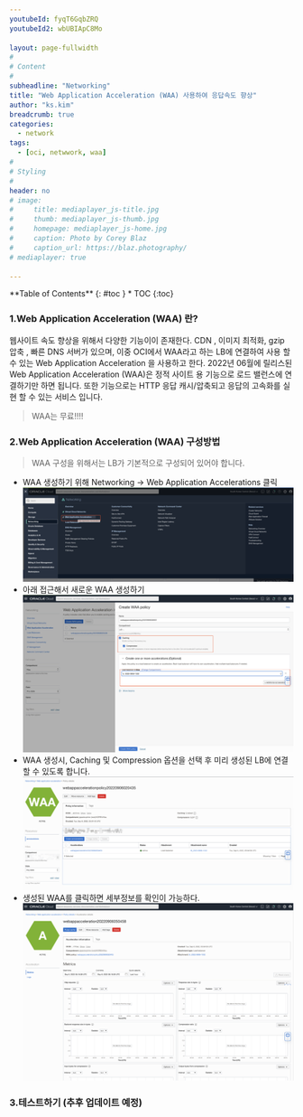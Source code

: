 ```yaml
---
youtubeId: fyqT6GqbZRQ
youtubeId2: wbUBIApC8Mo

layout: page-fullwidth
#
# Content
#
subheadline: "Networking"
title: "Web Application Acceleration (WAA) 사용하여 응답속도 향상"
author: "ks.kim"
breadcrumb: true
categories:
  - network 
tags:
  - [oci, netwwork, waa]
#
# Styling
#
header: no
# image:
#     title: mediaplayer_js-title.jpg
#     thumb: mediaplayer_js-thumb.jpg
#     homepage: mediaplayer_js-home.jpg
#     caption: Photo by Corey Blaz
#     caption_url: https://blaz.photography/
# mediaplayer: true

---
```



<div class="panel radius" markdown="1">
**Table of Contents**
{: #toc }
*  TOC
{:toc}
</div>


### 1.Web Application Acceleration (WAA) 란?
웹사이트 속도 향상을 위해서 다양한 기능이이 존재한다. CDN , 이미지 최적화, gzip 압축 , 빠른 DNS 서버가 있으며, 이중 OCI에서 WAA라고 하는 LB에 연결하여 사용 할 수 있는 Web Application Acceleration 을 사용하고 한다. 
2022년 06월에 릴리스된 Web Application Acceleration (WAA)은 정적 사이트 용 기능으로 로드 밸런스에 연결하기만 하면 됩니다. 또한 기능으로는 HTTP 응답 캐시/압축되고 응답의 고속화를 실현 할 수 있는 서비스 입니다. 

> WAA는 무료!!!!

### 2.Web Application Acceleration (WAA) 구성방법
> WAA 구성을 위해서는 LB가 기본적으로 구성되어 있어야 합니다.

- WAA 생성하기 위해 Networking -> Web Application Accelerations 클릭
![접근하기](/assets/img/infrastructure/WAA/SCR-20220906-kzu.png)
- 아래 접근해서 새로운 WAA 생성하기
![접근하기](/assets/img/infrastructure/WAA/SCR-20220906-l21.png)
- WAA 생성시, Caching 및 Compression 옵션을 선택 후 미리 생성된 LB에 연결 할 수 있도록 합니다.
![접근하기](/assets/img/infrastructure/WAA/SCR-20220906-l5g.png)
- 생성된 WAA를 클릭하면 세부정보를 확인이 가능하다.
![접근하기](/assets/img/infrastructure/WAA/SCR-20220906-l8z.png)


### 3.테스트하기 (추후 업데이트 예정)








